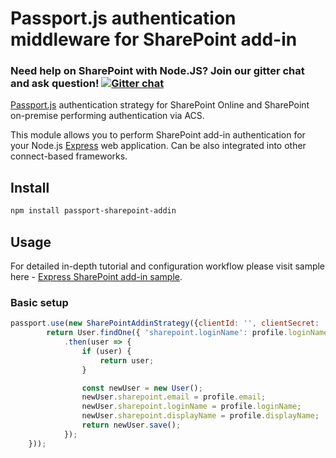 # Passport.js authentication middleware for SharePoint add-in

### Need help on SharePoint with Node.JS? Join our gitter chat and ask question! [![Gitter chat](https://badges.gitter.im/gitterHQ/gitter.png)](https://gitter.im/sharepoint-node/Lobby)

[Passport.js](http://passportjs.org) authentication strategy for SharePoint Online and SharePoint on-premise performing authentication via ACS.   

This module allows you to perform SharePoint add-in authentication for your Node.js [Express](https://expressjs.com/) web application. Can be also integrated into other connect-based frameworks. 

## Install
```bash
npm install passport-sharepoint-addin
```

## Usage
For detailed in-depth tutorial and configuration workflow please visit sample here - [Express SharePoint add-in sample](https://github.com/s-KaiNet/expressjs-sp-addin).   

### Basic setup  
```javascript
passport.use(new SharePointAddinStrategy({clientId: '', clientSecret: ''}, 'https://site.com/auth/sharepoint/callback', (profile: ISharePointProfile) => {
        return User.findOne({ 'sharepoint.loginName': profile.loginName })
            .then(user => {
                if (user) {
                    return user;
                }

                const newUser = new User();
                newUser.sharepoint.email = profile.email;
                newUser.sharepoint.loginName = profile.loginName;
                newUser.sharepoint.displayName = profile.displayName;
                return newUser.save();
            });
    }));
```